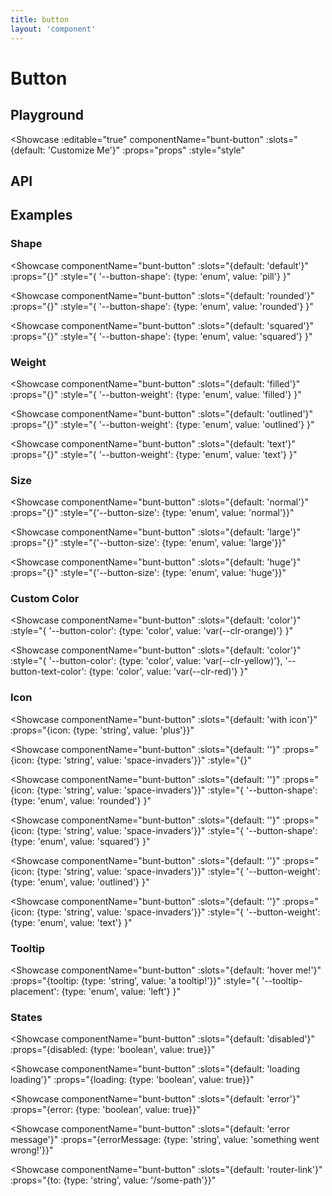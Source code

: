 ```yaml
---
title: button
layout: 'component'
---
```


<script setup>
const slots = {
	default: {description: 'Button text. Leave empty to render icon button.'}
}
const props = {
	disabled: {type: 'boolean', default: false},
	icon: {type: 'string', description: 'To render just an icon button, leave slot empty.'},
	tooltip: {type: 'string'},
	loading: {type: 'boolean', default: false},
	error: {type: 'boolean', default: false},
	errorMessage: {type: 'string'},
	to: {type: ['string', 'object'], description: 'vue-router\'s router-link location. If set, renders a router-link component instead of a button element.'}
}
const style = {
	'--button-shape': {type: 'enum', values: ['pill', 'rounded', 'squared'], default: 'pill'},
	'--button-weight': {type: 'enum', values: [/* 'elevated', */ 'filled', 'outlined', 'text'], default: 'filled'},
	'--button-color': {type: 'color', default: 'var(--clr-primary)', computed: '--_button-color'},
	'--button-color-error': {type: 'color', default: 'var(--clr-danger)', computed: '--_button-color-error'},
	'--button-color-success': {type: 'color', default: 'var(--clr-success)', computed: '--_button-color-success'},
	'--button-text-color': {type: 'color', default: 'computed', computed: '--_button-text-color', description: 'Either --clr-primary-text-light or --clr-primary-text-dark, whichever has better contrast with --button-color'},
	'--button-size': {type: 'enum', values: ['normal', 'large', 'huge'], default: 'normal'},
	'--tooltip-placement': {type: 'enum', values: ['auto', 'top', 'right', 'bottom', 'left'], default: 'auto', description: 'Supports `-start` and `-end` suffix.'}
}
</script>

# Button

## Playground

<Showcase
	:editable="true"
	componentName="bunt-button"
	:slots="{default: 'Customize Me'}"
	:props="props"
	:style="style"
></Showcase>

## API

<ApiDocs :props="props" :style="style" :slots="slots"/>

## Examples

### Shape

<Showcase
	componentName="bunt-button"
	:slots="{default: 'default'}"
	:props="{}"
	:style="{
		'--button-shape': {type: 'enum', value: 'pill'}
	}"
></Showcase>

<Showcase
	componentName="bunt-button"
	:slots="{default: 'rounded'}"
	:props="{}"
	:style="{
		'--button-shape': {type: 'enum', value: 'rounded'}
	}"
></Showcase>

<Showcase
	componentName="bunt-button"
	:slots="{default: 'squared'}"
	:props="{}"
	:style="{
		'--button-shape': {type: 'enum', value: 'squared'}
	}"
></Showcase>

### Weight

<Showcase
	componentName="bunt-button"
	:slots="{default: 'filled'}"
	:props="{}"
	:style="{
		'--button-weight': {type: 'enum', value: 'filled'}
	}"
></Showcase>

<Showcase
	componentName="bunt-button"
	:slots="{default: 'outlined'}"
	:props="{}"
	:style="{
		'--button-weight': {type: 'enum', value: 'outlined'}
	}"
></Showcase>

<Showcase
	componentName="bunt-button"
	:slots="{default: 'text'}"
	:props="{}"
	:style="{
		'--button-weight': {type: 'enum', value: 'text'}
	}"
></Showcase>

### Size

<Showcase
	componentName="bunt-button"
	:slots="{default: 'normal'}"
	:props="{}"
	:style="{'--button-size': {type: 'enum', value: 'normal'}}"
></Showcase>

<Showcase
	componentName="bunt-button"
	:slots="{default: 'large'}"
	:props="{}"
	:style="{'--button-size': {type: 'enum', value: 'large'}}"
></Showcase>

<Showcase
	componentName="bunt-button"
	:slots="{default: 'huge'}"
	:props="{}"
	:style="{'--button-size': {type: 'enum', value: 'huge'}}"
></Showcase>

### Custom Color

<Showcase
	componentName="bunt-button"
	:slots="{default: 'color'}"
	:style="{
		'--button-color': {type: 'color', value: 'var(--clr-orange)'}
	}"
></Showcase>

<Showcase
	componentName="bunt-button"
	:slots="{default: 'color'}"
	:style="{
		'--button-color': {type: 'color', value: 'var(--clr-yellow)'},
		'--button-text-color': {type: 'color', value: 'var(--clr-red)'}
	}"
></Showcase>

### Icon

<Showcase
	componentName="bunt-button"
	:slots="{default: 'with icon'}"
	:props="{icon: {type: 'string', value: 'plus'}}"
></Showcase>

<Showcase
	componentName="bunt-button"
	:slots="{default: ''}"
	:props="{icon: {type: 'string', value: 'space-invaders'}}"
	:style="{}"
></Showcase>

<Showcase
	componentName="bunt-button"
	:slots="{default: ''}"
	:props="{icon: {type: 'string', value: 'space-invaders'}}"
	:style="{
		'--button-shape': {type: 'enum', value: 'rounded'}
	}"
></Showcase>

<Showcase
	componentName="bunt-button"
	:slots="{default: ''}"
	:props="{icon: {type: 'string', value: 'space-invaders'}}"
	:style="{
		'--button-shape': {type: 'enum', value: 'squared'}
	}"
></Showcase>

<Showcase
	componentName="bunt-button"
	:slots="{default: ''}"
	:props="{icon: {type: 'string', value: 'space-invaders'}}"
	:style="{
		'--button-weight': {type: 'enum', value: 'outlined'}
	}"
></Showcase>

<Showcase
	componentName="bunt-button"
	:slots="{default: ''}"
	:props="{icon: {type: 'string', value: 'space-invaders'}}"
	:style="{
		'--button-weight': {type: 'enum', value: 'text'}
	}"
></Showcase>

### Tooltip

<Showcase
	componentName="bunt-button"
	:slots="{default: 'hover me!'}"
	:props="{tooltip: {type: 'string', value: 'a tooltip!'}}"
	:style="{
		'--tooltip-placement': {type: 'enum', value: 'left'}
	}"
></Showcase>

### States

<Showcase
	componentName="bunt-button"
	:slots="{default: 'disabled'}"
	:props="{disabled: {type: 'boolean', value: true}}"
></Showcase>

<Showcase
	componentName="bunt-button"
	:slots="{default: 'loading loading'}"
	:props="{loading: {type: 'boolean', value: true}}"
></Showcase>

<Showcase
	componentName="bunt-button"
	:slots="{default: 'error'}"
	:props="{error: {type: 'boolean', value: true}}"
></Showcase>

<Showcase
	componentName="bunt-button"
	:slots="{default: 'error message'}"
	:props="{errorMessage: {type: 'string', value: 'something went wrong!'}}"
></Showcase>

<Showcase
	componentName="bunt-button"
	:slots="{default: 'router-link'}"
	:props="{to: {type: 'string', value: '/some-path'}}"
></Showcase>
